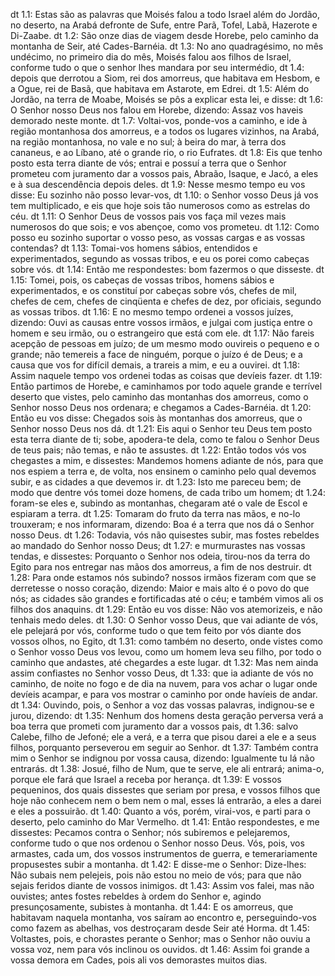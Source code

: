 dt 1.1: Estas são as palavras que Moisés falou a todo Israel além do Jordão, no deserto, na Arabá defronte de Sufe, entre Parã, Tofel, Labã, Hazerote e Di-Zaabe.
dt 1.2: São onze dias de viagem desde Horebe, pelo caminho da montanha de Seir, até Cades-Barnéia.
dt 1.3: No ano quadragésimo, no mês undécimo, no primeiro dia do mês, Moisés falou aos filhos de Israel, conforme tudo o que o senhor lhes mandara por seu intermédio,
dt 1.4: depois que derrotou a Siom, rei dos amorreus, que habitava em Hesbom, e a Ogue, rei de Basã, que habitava em Astarote, em Edrei.
dt 1.5: Além do Jordão, na terra de Moabe, Moisés se pôs a explicar esta lei, e disse:
dt 1.6: O Senhor nosso Deus nos falou em Horebe, dizendo: Assaz vos haveis demorado neste monte.
dt 1.7: Voltai-vos, ponde-vos a caminho, e ide à região montanhosa dos amorreus, e a todos os lugares vizinhos, na Arabá, na região montanhosa, no vale e no sul; à beira do mar, à terra dos cananeus, e ao Líbano, até o grande rio, o rio Eufrates.
dt 1.8: Eis que tenho posto esta terra diante de vós; entrai e possuí a terra que o Senhor prometeu com juramento dar a vossos pais, Abraão, Isaque, e Jacó, a eles e à sua descendência depois deles.
dt 1.9: Nesse mesmo tempo eu vos disse: Eu sozinho não posso levar-vos,
dt 1.10: o Senhor vosso Deus já vos tem multiplicado, e eis que hoje sois tão numerosos como as estrelas do céu.
dt 1.11: O Senhor Deus de vossos pais vos faça mil vezes mais numerosos do que sois; e vos abençoe, como vos prometeu.
dt 1.12: Como posso eu sozinho suportar o vosso peso, as vossas cargas e as vossas contendas?
dt 1.13: Tomai-vos homens sábios, entendidos e experimentados, segundo as vossas tribos, e eu os porei como cabeças sobre vós.
dt 1.14: Então me respondestes: bom fazermos o que disseste.
dt 1.15: Tomei, pois, os cabeças de vossas tribos, homens sábios e experimentados, e os constituí por cabeças sobre vós, chefes de mil, chefes de cem, chefes de cinqüenta e chefes de dez, por oficiais, segundo as vossas tribos.
dt 1.16: E no mesmo tempo ordenei a vossos juízes, dizendo: Ouvi as causas entre vossos irmãos, e julgai com justiça entre o homem e seu irmão, ou o estrangeiro que está com ele.
dt 1.17: Não fareis acepção de pessoas em juízo; de um mesmo modo ouvireis o pequeno e o grande; não temereis a face de ninguém, porque o juízo é de Deus; e a causa que vos for difícil demais, a trareis a mim, e eu a ouvirei.
dt 1.18: Assim naquele tempo vos ordenei todas as coisas que devíeis fazer.
dt 1.19: Então partimos de Horebe, e caminhamos por todo aquele grande e terrível deserto que vistes, pelo caminho das montanhas dos amorreus, como o Senhor nosso Deus nos ordenara; e chegamos a Cades-Barnéia.
dt 1.20: Então eu vos disse: Chegados sois às montanhas dos amorreus, que o Senhor nosso Deus nos dá.
dt 1.21: Eis aqui o Senhor teu Deus tem posto esta terra diante de ti; sobe, apodera-te dela, como te falou o Senhor Deus de teus pais; não temas, e não te assustes.
dt 1.22: Então todos vós vos chegastes a mim, e dissestes: Mandemos homens adiante de nós, para que nos espiem a terra e, de volta, nos ensinem o caminho pelo qual devemos subir, e as cidades a que devemos ir.
dt 1.23: Isto me pareceu bem; de modo que dentre vós tomei doze homens, de cada tribo um homem;
dt 1.24: foram-se eles e, subindo as montanhas, chegaram até o vale de Escol e espiaram a terra.
dt 1.25: Tomaram do fruto da terra nas mãos, e no-lo trouxeram; e nos informaram, dizendo: Boa é a terra que nos dá o Senhor nosso Deus.
dt 1.26: Todavia, vós não quisestes subir, mas fostes rebeldes ao mandado do Senhor nosso Deus;
dt 1.27: e murmurastes nas vossas tendas, e dissestes: Porquanto o Senhor nos odeia, tirou-nos da terra do Egito para nos entregar nas mãos dos amorreus, a fim de nos destruir.
dt 1.28: Para onde estamos nós subindo? nossos irmãos fizeram com que se derretesse o nosso coração, dizendo: Maior e mais alto é o povo do que nós; as cidades são grandes e fortificadas até o céu; e também vimos ali os filhos dos anaquins.
dt 1.29: Então eu vos disse: Não vos atemorizeis, e não tenhais medo deles.
dt 1.30: O Senhor vosso Deus, que vai adiante de vós, ele pelejará por vós, conforme tudo o que tem feito por vós diante dos vossos olhos, no Egito,
dt 1.31: como também no deserto, onde vistes como o Senhor vosso Deus vos levou, como um homem leva seu filho, por todo o caminho que andastes, até chegardes a este lugar.
dt 1.32: Mas nem ainda assim confiastes no Senhor vosso Deus,
dt 1.33: que ia adiante de vós no caminho, de noite no fogo e de dia na nuvem, para vos achar o lugar onde devíeis acampar, e para vos mostrar o caminho por onde havíeis de andar.
dt 1.34: Ouvindo, pois, o Senhor a voz das vossas palavras, indignou-se e jurou, dizendo:
dt 1.35: Nenhum dos homens desta geração perversa verá a boa terra que prometi com juramento dar a vossos pais,
dt 1.36: salvo Calebe, filho de Jefoné; ele a verá, e a terra que pisou darei a ele e a seus filhos, porquanto perseverou em seguir ao Senhor.
dt 1.37: Também contra mim o Senhor se indignou por vossa causa, dizendo: Igualmente tu lá não entrarás.
dt 1.38: Josué, filho de Num, que te serve, ele ali entrará; anima-o, porque ele fará que Israel a receba por herança.
dt 1.39: E vossos pequeninos, dos quais dissestes que seriam por presa, e vossos filhos que hoje não conhecem nem o bem nem o mal, esses lá entrarão, a eles a darei e eles a possuirão.
dt 1.40: Quanto a vós, porém, virai-vos, e parti para o deserto, pelo caminho do Mar Vermelho.
dt 1.41: Então respondestes, e me dissestes: Pecamos contra o Senhor; nós subiremos e pelejaremos, conforme tudo o que nos ordenou o Senhor nosso Deus. Vós, pois, vos armastes, cada um, dos vossos instrumentos de guerra, e temerariamente propusestes subir a montanha.
dt 1.42: E disse-me o Senhor: Dize-lhes: Não subais nem pelejeis, pois não estou no meio de vós; para que não sejais feridos diante de vossos inimigos.
dt 1.43: Assim vos falei, mas não ouvistes; antes fostes rebeldes à ordem do Senhor e, agindo presunçosamente, subistes à montanha.
dt 1.44: E os amorreus, que habitavam naquela montanha, vos saíram ao encontro e, perseguindo-vos como fazem as abelhas, vos destroçaram desde Seir até Horma.
dt 1.45: Voltastes, pois, e chorastes perante o Senhor; mas o Senhor não ouviu a vossa voz, nem para vós inclinou os ouvidos.
dt 1.46: Assim foi grande a vossa demora em Cades, pois ali vos demorastes muitos dias.
